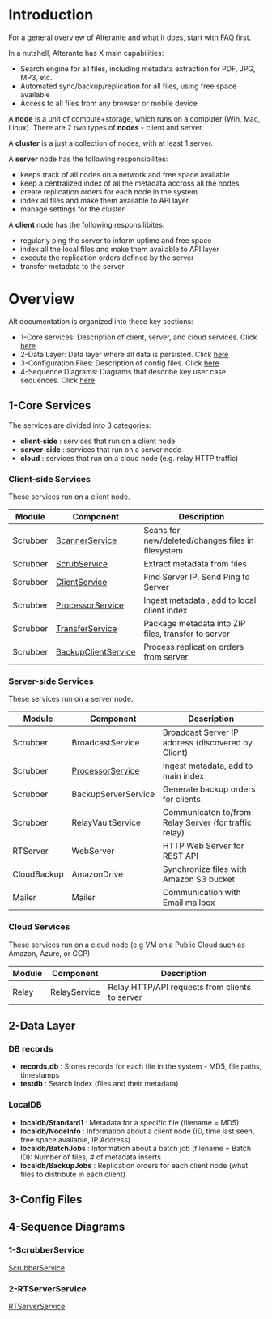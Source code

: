 # Introduction

For a general overview of Alterante and what it does, start with FAQ first.

In a nutshell, Alterante has X main capabilities:

* Search engine for all files, including metadata extraction for PDF, JPG, MP3, etc.
* Automated sync/backup/replication for all files, using free space available
* Access to all files from any browser or mobile device

A **node** is a unit of compute+storage, which runs on a computer (Win, Mac, Linux).
There are 2 two types of **nodes** - client and server. 

A **cluster** is a just a collection of nodes, with at least 1 server.

A **server** node has the following responsibilites:

* keeps track of all nodes on a network and free space available
* keep a centralized index of all the metadata accross all the nodes
* create replication orders for each node in the system
* index all files and make them available to API layer
* manage settings for the cluster

A **client** node has the following responsilibites:

* regularly ping the server to inform uptime and free space
* index all the local files and make them available to API layer
* execute the replication orders defined by the server
* transfer metadata to the server

# Overview

Alt documentation is organized into these key sections:

* 1-Core services: Description of client, server, and cloud services. Click [here](#core-services)
* 2-Data Layer: Data layer where all data is persisted. Click [here](#data-layer)
* 3-Configuration Files: Description of config files. Click [here](#config-files)
* 4-Sequence Diagrams: Diagrams that describe key user case sequences. Click [here](#diagrams)

## <a name="core-services"></a>1-Core Services

The services are divided into 3 categories:

* **client-side** : services that run on a client node
* **server-side** : services that run on a server node
* **cloud** : services that run on a cloud node (e.g. relay HTTP traffic) 

### Client-side Services

These services run on a client node.

Module   | Component           | Description
---------| --------------      | -------------
Scrubber | [ScannerService](ScannerService.md)           | Scans for new/deleted/changes files in filesystem
Scrubber | [ScrubService](ScrubService.md)               | Extract metadata from files
Scrubber | [ClientService](ClientService.md)             | Find Server IP, Send Ping to Server
Scrubber | [ProcessorService](ProcessorService.md)       | Ingest metadata , add to local client index
Scrubber | [TransferService](TransferService.md)         | Package metadata into ZIP files, transfer to server
Scrubber | [BackupClientService](BackupClientService.md) | Process replication orders from server

### Server-side Services

These services run on a server node.

Module      | Component           | Description
----------- | -----------------   | -------------
Scrubber    | BroadcastService                        | Broadcast Server IP address (discovered by Client)
Scrubber    | [ProcessorService](ProcessorService.md) | Ingest metadata, add to main index
Scrubber    | BackupServerService                     | Generate backup orders for clients
Scrubber    | RelayVaultService                       | Communicaton to/from Relay Server (for traffic relay)
RTServer    | WebServer                               | HTTP Web Server for REST API
CloudBackup | AmazonDrive                             | Synchronize files with Amazon S3 bucket
Mailer      | Mailer                                  | Communication with Email mailbox

### Cloud Services

These services run on a cloud node (e.g VM on a Public Cloud such as Amazon, Azure, or GCP)

Module    | Component             | Description
--------- | --------------        | -------------
Relay     | RelayService          | Relay HTTP/API requests from clients to server

## <a name="data-layer"></a>2-Data Layer

### DB records
* **records.db** : Stores records for each file in the system - MD5, file paths, timestamps
* **testdb** : Search Index (files and their metadata)

### LocalDB
* **localdb/Standard1** : Metadata for a specific file (filename = MD5)
* **localdb/NodeInfo**  : Information about a client node (ID, time last seen, free space available, IP Address)
* **localdb/BatchJobs** : Information about a batch job (filename = Batch ID): Number of files, # of metadata inserts
* **localdb/BackupJobs** : Replication orders for each client node (what files to distribute in each client)


## <a name="config-files"></a>3-Config Files

## <a name="diagrams"></a>4-Sequence Diagrams

### 1-ScrubberService
[ScrubberService](ScrubberService.md)

### 2-RTServerService
[RTServerService](RTServerService.md)
